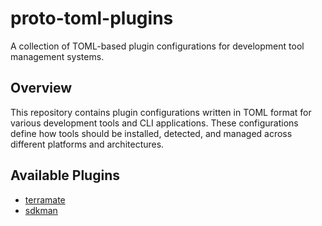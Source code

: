 # proto-toml-plugins

A collection of TOML-based plugin configurations for development tool management systems.

## Overview

This repository contains plugin configurations written in TOML format for various development tools and CLI applications. These configurations define how tools should be installed, detected, and managed across different platforms and architectures.

## Available Plugins

- [terramate](plugins/terramate/README.md)
- [sdkman](plugins/sdkman/README.md)
